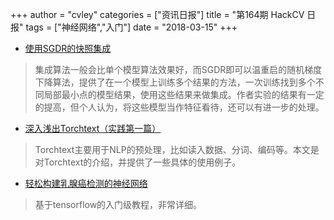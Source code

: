 +++
author = "cvley"
categories = ["资讯日报"]
title = "第164期 HackCV 日报"
tags = ["神经网络","入门"]
date = "2018-03-15"
+++

- [使用SGDR的快照集成](http://jsideas.net/python/2018/03/14/snapshot_ensemble.html?from=hackcv&hmsr=hackcv.com&utm_medium=hackcv.com&utm_source=hackcv.com)

> 集成算法一般会比单个模型算法效果好，而SGDR即可以温重启的随机梯度下降算法，提供了在一个模型上训练多个结果的方法，一次训练找到多个不同局部最小点的模型结果，使用这些结果来做集成。作者实验的结果有一定的提高，但个人认为，将这些模型当作特征看待，还可以有进一步的处理。

- [深入浅出Torchtext（实践第一篇）](http://mlexplained.com/2018/02/08/a-comprehensive-tutorial-to-torchtext/?from=hackcv&hmsr=hackcv.com&utm_medium=hackcv.com&utm_source=hackcv.com)

> Torchtext主要用于NLP的预处理，比如读入数据、分词、编码等。本文是对Torchtext的介绍，并提供了一些具体的使用例子。

- [轻松构建乳腺癌检测的神经网络](http://www.laurencemoroney.com/easily-build-a-neural-net-for-breast-cancer-detection/?from=hackcv&hmsr=hackcv.com&utm_medium=hackcv.com&utm_source=hackcv.com)

> 基于tensorflow的入门级教程，非常详细。


